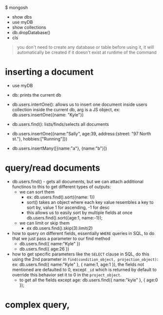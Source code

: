 $ mongosh
- show dbs
- use myDB
- show collections
- db.dropDatabase()
- cls

> you don't need to create any database or table before using it, it will automatically be created if it doesn't exist at runtime of the command

# inserting a document
- use myDB
- db: prints the current db
- db.users.intertOne(): allows us to insert one document inside users collection inside the current db, arg is a JS object, ex:
db.users.insertOne({name: "Kyle"})

- db.users.find(): lists/finds/selects all documents
- db.users.insertOne({name:"Sally", age:39, address:{street: "97 North st."}, hobbies:["Running"]})

- db.users.insertMany([{name:"a"}, {name:"b"}])

# query/read documents
- db.users.find() - gets all documents, but we can attach additional functinos to this to get different types of outputs:
    - we can sort them
        - ex: db.users.find().sort({name: 1})
        - sort() takes an object where each key value resembles a key to sort by, value 1 for ascending, -1 for desc
        - this allows us to easily sort by multiple fields at once
        db.users.find().sort({age:1, name:-1});
    - we can limit or skip them
        - ex db.users.find().skip(3).limit(2)
- how to query on different fields, essentially `WHERE` queries in SQL, to do that we just pass a parameter to our find method
    - db.users.find({ name:"Kyle" })
    - db.users.find({ age:26 })
- how to get specific parameters like the `SELECT` clause in SQL, do this using the 2nd parameter in `find(condition_object, projection_object)`:
    ex: db.users.find({ name:"Kyle" }, { name:1, age:1 }), the fields not mentioned are defaulted to 0, except `_id` which is returned by default to override this behavior set it to 0 in the `project_object`.
    - to get all the fields except age: db.users.find({ name:"kyle" }, { age:0 });

# complex query, 